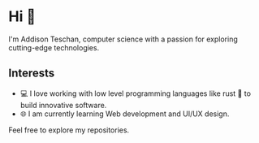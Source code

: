 # Hi 👋

I'm Addison Teschan, computer science with a passion for exploring cutting-edge technologies.

## Interests

- 💻 I love working with low level programming languages like rust 🦀 to build innovative software.
- 🌐 I am currently learning Web development and UI/UX design.


Feel free to explore my repositories.
